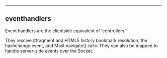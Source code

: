 -------------
eventhandlers
-------------


Event handlers are the clientside equivalent of 'controllers.'  

They resolve #fragment and HTML5 history bookmark resolution, the hashchange event, and Mast.navigate() calls.
They can also be mapped to handle server-side events over the Socket.